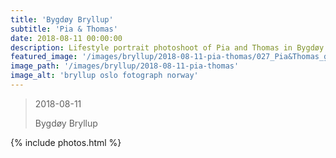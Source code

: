 ```yaml
---
title: 'Bygdøy Bryllup'
subtitle: 'Pia & Thomas'
date: 2018-08-11 00:00:00
description: Lifestyle portrait photoshoot of Pia and Thomas in Bygdøy Oslo Norway. We had a special guest, rocky, their dog which brought great activity and fun to the photoshoot. Jonny and Sophia specialize in bryllup photography in Oslo Norway.
featured_image: '/images/bryllup/2018-08-11-pia-thomas/027_Pia&Thomas_griffinphotography_20180811.jpg'
image_path: '/images/bryllup/2018-08-11-pia-thomas'
image_alt: 'bryllup oslo fotograph norway'
---
```


> 2018-08-11
> 
> Bygdøy Bryllup

<!-- DO NOT EDIT BELOW -->
{% include photos.html %}